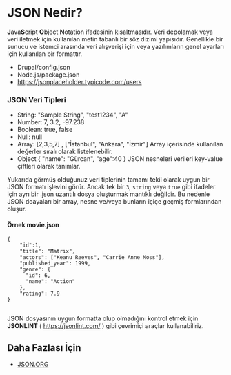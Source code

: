 JSON Nedir? 
======
**J**ava**S**cript **O**bject **N**otation ifadesinin kısaltmasıdır. Veri depolamak veya veri iletmek için kullanılan metin tabanlı bir söz dizimi yapısıdır. 
Genellikle bir sunucu ve istemci arasında veri alışverişi için veya yazılımların genel ayarları için kullanılan bir formattır.
- Drupal/config.json
- Node.js/package.json
- https://jsonplaceholder.typicode.com/users

### JSON Veri Tipleri
- String:
  "Sample String", "test1234", "A"
- Number:
  7, 3.2, -97.238
- Boolean:
  true, false
- Null:
  null
- Array: [2,3,5,7] , ["İstanbul", "Ankara", "İzmir"] Array içerisinde kullanılan değerler sıralı olarak listelenebilir.
- Object { "name": "Gürcan", "age":40 } JSON nesneleri verileri key-value çiftleri olarak tanımlar.

Yukarıda görmüş olduğunuz veri tiplerinin tamamı tekil olarak uygun bir JSON formatı işlevini görür. Ancak tek bir `3`, `string` veya `true` gibi ifadeler için ayrı bir .json 
uzantılı dosya oluşturmak mantıklı değildir. Bu nedenle JSON doayaları bir array, nesne ve/veya bunların içiçe geçmiş formlarından oluşur.

#### Örnek movie.json 
``` 
{
    "id":1,
    "title": "Matrix",
    "actors": ["Keanu Reeves", "Carrie Anne Moss"],
    "published_year": 1999,
    "genre": {
      "id": 6,
      "name": "Action"
    },
    "rating": 7.9
}   
      
```

JSON dosyasının uygun formatta olup olmadığını kontrol etmek için **JSONLINT** ( https://jsonlint.com/ ) gibi çevrimiçi araçlar kullanabiliriz.

 ## Daha Fazlası İçin
- [JSON.ORG](https://www.json.org/json-en.html)
